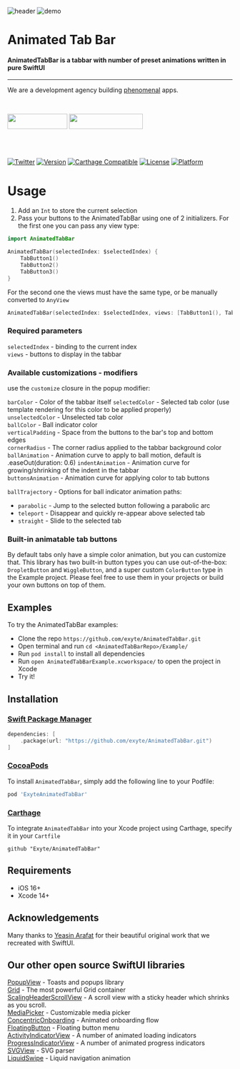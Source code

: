 ![header](https://user-images.githubusercontent.com/9447630/217482844-e5f420cf-7aa2-4684-8238-54064bbb23ba.png)
![demo](https://user-images.githubusercontent.com/9447630/217482148-8594b3ce-e6be-4e84-a65d-29915566a61a.gif)

<p><h1 align="left">Animated Tab Bar</h1></p>

<p><h4>AnimatedTabBar is a tabbar with number of preset animations written in pure SwiftUI</h4></p>

___

<p> We are a development agency building
  <a href="https://clutch.co/profile/exyte#review-731233?utm_medium=referral&utm_source=github.com&utm_campaign=phenomenal_to_clutch">phenomenal</a> apps.</p>

</br>

<a href="https://exyte.com/contacts"><img src="https://i.imgur.com/vGjsQPt.png" width="134" height="34"></a> <a href="https://twitter.com/exyteHQ"><img src="https://i.imgur.com/DngwSn1.png" width="165" height="34"></a>

</br></br>

[![Twitter](https://img.shields.io/badge/Twitter-@exyteHQ-blue.svg?style=flat)](http://twitter.com/exyteHQ)
[![Version](https://img.shields.io/cocoapods/v/ExyteAnimatedTabBar.svg?style=flat)](http://cocoapods.org/pods/ExyteAnimatedTabBar)
[![Carthage Compatible](https://img.shields.io/badge/Carthage-compatible-0473B3.svg?style=flat)](https://github.com/Carthage/Carthage)
[![License](https://img.shields.io/cocoapods/l/ExyteAnimatedTabBar.svg?style=flat)](http://cocoapods.org/pods/ExyteAnimatedTabBar)
[![Platform](https://img.shields.io/cocoapods/p/ExyteAnimatedTabBar.svg?style=flat)](http://cocoapods.org/pods/ExyteAnimatedTabBar)

# Usage
1. Add an `Int` to store the current selection    
2. Pass your buttons to the AnimatedTabBar using one of 2 initializers. For the first one you can pass any view type:  
```swift
import AnimatedTabBar

AnimatedTabBar(selectedIndex: $selectedIndex) {
    TabButton1()
    TabButton2()
    TabButton3()
}
```

For the second one the views must have the same type, or be manually converted to `AnyView`
```swift
AnimatedTabBar(selectedIndex: $selectedIndex, views: [TabButton1(), TabButton2(), TabButton3()])
```

### Required parameters 
`selectedIndex` - binding to the current index     
`views` - buttons to display in the tabbar  

### Available customizations - modifiers
use the `customize` closure in the popup modifier:

`barColor` - Color of the tabbar itself
`selectedColor` - Selected tab color (use template rendering for this color to be applied properly)    
`unselectedColor` - Unselected tab color     
`ballColor` - Ball indicator color    
`verticalPadding` - Space from the buttons to the bar's top and bottom edges    
`cornerRadius` - The corner radius applied to the tabbar background color     
`ballAnimation` - Animation curve to apply to ball motion, default is .easeOut(duration: 0.6)
`indentAnimation` - Animation curve for growing/shrinking of the indent in the tabbar       
`buttonsAnimation` - Animation curve for applying color to tab buttons    

`ballTrajectory` - Options for ball indicator animation paths:     
- `parabolic`  - Jump to the selected button following a parabolic arc     
- `teleport` - Disappear and quickly re-appear above selected tab
- `straight` - Slide to the selected tab        

### Built-in animatable tab buttons
By default tabs only have a simple color animation, but you can customize that. This library has two built-in button types you can use out-of-the-box: `DropletButton` and `WiggleButton`, and a super custom `ColorButton` type in the Example project. Please feel free to use them in your projects or build your own buttons on top of them.

## Examples

To try the AnimatedTabBar examples:
- Clone the repo `https://github.com/exyte/AnimatedTabBar.git`
- Open terminal and run `cd <AnimatedTabBarRepo>/Example/`
- Run `pod install` to install all dependencies
- Run `open AnimatedTabBarExample.xcworkspace/` to open the project in Xcode
- Try it!

## Installation

### [Swift Package Manager](https://swift.org/package-manager/)

```swift
dependencies: [
    .package(url: "https://github.com/exyte/AnimatedTabBar.git")
]
```

### [CocoaPods](http://cocoapods.org)

To install `AnimatedTabBar`, simply add the following line to your Podfile:

```ruby
pod 'ExyteAnimatedTabBar'
```

### [Carthage](http://github.com/Carthage/Carthage)

To integrate `AnimatedTabBar` into your Xcode project using Carthage, specify it in your `Cartfile`

```ogdl
github "Exyte/AnimatedTabBar"
```

## Requirements

* iOS 16+
* Xcode 14+ 

## Acknowledgements

Many thanks to [Yeasin Arafat](https://dribbble.com/shots/14883627-Tab-Bar-Animation) for their beautiful original work that we recreated with SwiftUI.

## Our other open source SwiftUI libraries
[PopupView](https://github.com/exyte/PopupView) - Toasts and popups library    
[Grid](https://github.com/exyte/Grid) - The most powerful Grid container    
[ScalingHeaderScrollView](https://github.com/exyte/ScalingHeaderScrollView) - A scroll view with a sticky header which shrinks as you scroll.    
[MediaPicker](https://github.com/exyte/mediapicker) - Customizable media picker     
[ConcentricOnboarding](https://github.com/exyte/ConcentricOnboarding) - Animated onboarding flow    
[FloatingButton](https://github.com/exyte/FloatingButton) - Floating button menu    
[ActivityIndicatorView](https://github.com/exyte/ActivityIndicatorView) - A number of animated loading indicators    
[ProgressIndicatorView](https://github.com/exyte/ProgressIndicatorView) - A number of animated progress indicators    
[SVGView](https://github.com/exyte/SVGView) - SVG parser    
[LiquidSwipe](https://github.com/exyte/LiquidSwipe) - Liquid navigation animation    
